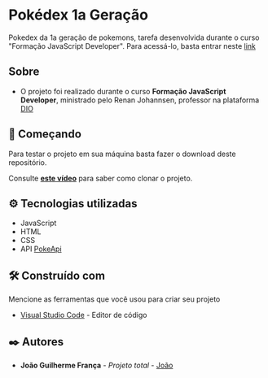 # Pokédex 1a Geração

Pokedex da 1a geração de pokemons, tarefa desenvolvida durante o curso "Formação JavaScript Developer".
Para acessá-lo, basta entrar neste [link](https://joaogfranca.github.io/pokedex-com-javascript/)

## Sobre

* O projeto foi realizado durante o curso **Formação JavaScript Developer**, ministrado pelo Renan Johannsen, professor na plataforma [DIO](https://web.dio.me/track/formacao-javascript-developer)
  
## 🚀 Começando

Para testar o projeto em sua máquina basta fazer o download deste repositório.

Consulte **[este vídeo](https://www.youtube.com/watch?v=OlArEishhQg&ab_channel=CursoemV%C3%ADdeo)** para saber como clonar o projeto.

## ⚙️ Tecnologias utilizadas

* JavaScript
* HTML
* CSS
* API [PokeApi](https://pokeapi.co/)

## 🛠️ Construído com

Mencione as ferramentas que você usou para criar seu projeto

* [Visual Studio Code](https://code.visualstudio.com/) - Editor de código

## ✒️ Autores

* **João Guilherme França** - *Projeto total* - [João](https://github.com/joaogfranca)

